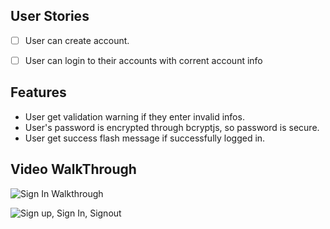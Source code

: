 ## User Stories
- [ ] User can create account.
- [ ] User can login to their accounts with corrent account info


## Features
- User get validation warning if they enter invalid infos.
- User's password is encrypted through bcryptjs, so password is secure.
- User get success flash message if successfully logged in.


## Video WalkThrough

![Sign In Walkthrough](https://github.com/kuanhsuh/express-passportJS/blob/master/signin.gif?raw=true)

![Sign up, Sign In, Signout](https://github.com/kuanhsuh/express-passportJS/blob/master/signup.gif?raw=true)


